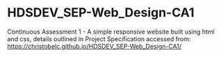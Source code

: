 # HDSDEV_SEP-Web_Design-CA1
Continuous Assessment 1 - A simple responsive website built using html and css, details outlined in Project Specification 
accessed from: https://christobelc.github.io/HDSDEV_SEP-Web_Design-CA1/
